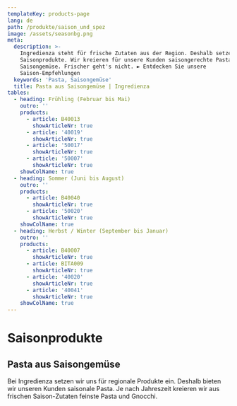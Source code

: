 ```yaml
---
templateKey: products-page
lang: de
path: /produkte/saison_und_spez
image: /assets/seasonbg.png
meta:
  description: >-
    Ingredienza steht für frische Zutaten aus der Region. Deshalb setzen wir auf
    Saisonprodukte. Wir kreieren für unsere Kunden saisongerechte Pasta aus
    Saisongemüse. Frischer geht's nicht. ► Entdecken Sie unsere
    Saison-Empfehlungen
  keywords: 'Pasta, Saisongemüse'
  title: Pasta aus Saisongemüse | Ingredienza
tables:
  - heading: Frühling (Februar bis Mai)
    outro: ''
    products:
      - article: B40013
        showArticleNr: true
      - article: '40019'
        showArticleNr: true
      - article: '50017'
        showArticleNr: true
      - article: '50007'
        showArticleNr: true
    showColName: true
  - heading: Sommer (Juni bis August)
    outro: ''
    products:
      - article: B40040
        showArticleNr: true
      - article: '50020'
        showArticleNr: true
    showColName: true
  - heading: Herbst / Winter (September bis Januar)
    outro: ''
    products:
      - article: B40007
        showArticleNr: true
      - article: BITA009
        showArticleNr: true
      - article: '40020'
        showArticleNr: true
      - article: '40041'
        showArticleNr: true
    showColName: true
---
```


# Saison­produkte

## Pasta aus Saison­gemüse

Bei Ingredienza setzen wir uns für regionale Produkte ein. Deshalb bieten wir
unseren Kunden saisonale Pasta. Je nach Jahreszeit kreieren wir aus frischen
Saison-Zutaten feinste Pasta und Gnocchi.
